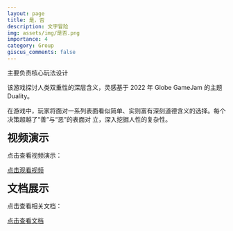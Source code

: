 ```yaml
---
layout: page
title: 是，否
description: 文字冒险
img: assets/img/是否.png
importance: 4
category: Group
giscus_comments: false
---
```


主要负责核心玩法设计

该游戏探讨人类双重性的深层含义，灵感基于 2022 年 Globe GameJam 的主题 Duality。

在游戏中，玩家将面对一系列表面看似简单、实则富有深刻道德含义的选择。每个决策超越了“善”与“恶”的表面对
立，深入挖掘人性的复杂性。

<!-- 添加视频链接 -->
<strong style="font-size: 24px;">视频演示</strong>
<p>点击查看视频演示：</p>
<a href="https://www.youtube.com/watch?v=MMTJhMXP3fU" target="_blank" class="btn btn-primary">点击观看视频</a>

<!-- 添加视频链接 -->
<strong style="font-size: 24px;">文档展示</strong>
<p>点击查看相关文档：</p>
<a href="https://drive.google.com/file/d/1UFCX0D9QgZN2jbYGy9ZYcPbXcS6Al_B6/view?usp=sharing" target="_blank" class="btn btn-primary">点击查看文档</a>